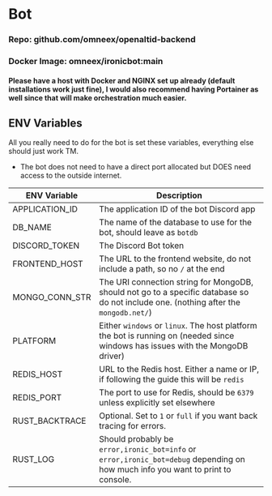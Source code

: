 # Bot
### Repo: github.com/omneex/openaltid-backend
### Docker Image: omneex/ironicbot:main 

#### Please have a host with Docker and NGINX set up already (default installations work just fine), I would also recommend having Portainer as well since that will make orchestration much easier.

## ENV Variables
All you really need to do for the bot is set these variables, everything else should just work TM. 
- The bot does not need to have a direct port allocated but DOES need access to the outside internet.

| ENV Variable | Description |
|---|---|
| APPLICATION_ID | The application ID of the bot Discord app |
| DB_NAME | The name of the database to use for the bot, should leave as `botdb` |
| DISCORD_TOKEN | The Discord Bot token |
| FRONTEND_HOST | The URL to the frontend website, do not include a path, so no `/` at the end |
| MONGO_CONN_STR | The URI connection string for MongoDB, should not go to a specific database so do not include one. (nothing after the `mongodb.net/`) |
| PLATFORM | Either `windows` or `linux`. The host platform the bot is running on (needed since windows has issues with the MongoDB driver) | 
| REDIS_HOST | URL to the Redis host. Either a name or IP, if following the guide this will be `redis`
| REDIS_PORT | The port to use for Redis, should be `6379` unless explicitly set elsewhere |
| RUST_BACKTRACE | Optional. Set to `1` or `full` if you want back tracing for errors.
| RUST_LOG | Should probably be `error,ironic_bot=info` or `error,ironic_bot=debug` depending on how much info you want to print to console. |
